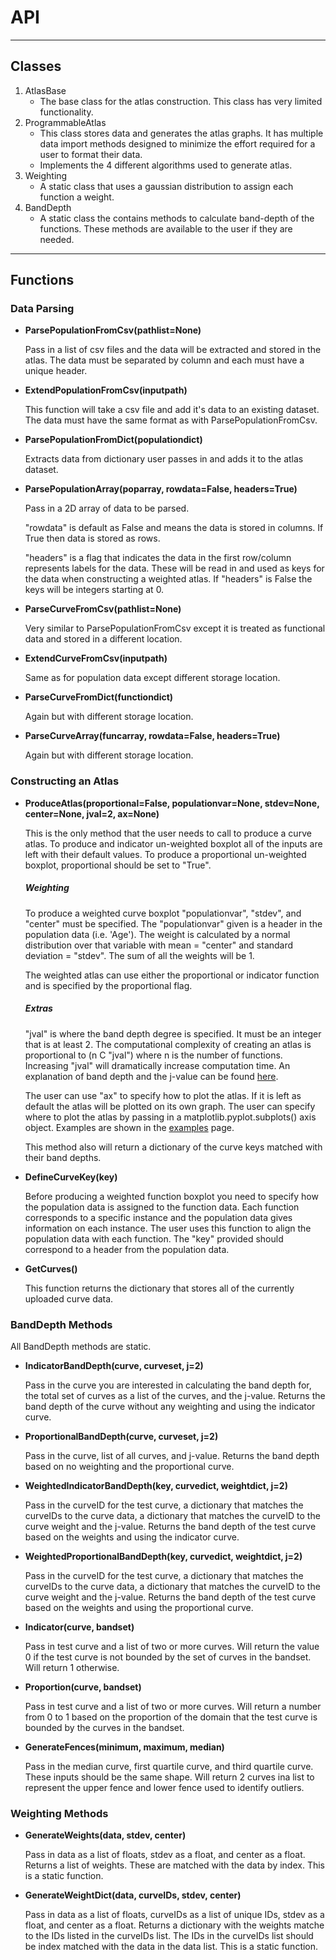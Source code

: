 # API

---
## Classes

1. AtlasBase
    - The base class for the atlas construction. This class has very limited functionality.
2. ProgrammableAtlas
    - This class stores data and generates the atlas graphs. It has multiple data import methods designed to minimize the effort required for a user to format their data.
    - Implements the 4 different algorithms used to generate atlas.
3. Weighting
    - A static class that uses a gaussian distribution to assign each function a weight.
4. BandDepth
    - A static class the contains methods to calculate band-depth of the functions. These methods are available to the user if they are needed.

---

## Functions

### Data Parsing

- **ParsePopulationFromCsv(pathlist=None)**
  
    Pass in a list of csv files and the data will be extracted and stored in the atlas.
    The data must be separated by column and each must have a unique header.

- **ExtendPopulationFromCsv(inputpath)**

    This function will take a csv file and add it's data to an existing dataset. The 
    data must have the same format as with ParsePopulationFromCsv.

- **ParsePopulationFromDict(populationdict)**

    Extracts data from dictionary user passes in and adds it to the atlas dataset.

- **ParsePopulationArray(poparray, rowdata=False, headers=True)**

    Pass in a 2D array of data to be parsed.

    "rowdata" is default as False and means the data is stored in columns. If True then data 
    is stored as rows.

    "headers" is a flag that indicates the data in the first row/column represents labels for the data.
    These will be read in and used as keys for the data when constructing a weighted atlas. If "headers" is
    False the keys will be integers starting at 0.

- **ParseCurveFromCsv(pathlist=None)**

    Very similar to ParsePopulationFromCsv except it is treated as functional data and stored in a different location.

- **ExtendCurveFromCsv(inputpath)**

    Same as for population data except different storage location.

- **ParseCurveFromDict(functiondict)**
    
    Again but with different storage location.

- **ParseCurveArray(funcarray, rowdata=False, headers=True)**

    Again but with different storage location.

### Constructing an Atlas

- **ProduceAtlas(proportional=False, populationvar=None, stdev=None, center=None, jval=2, ax=None)**

    This is the only method that the user needs to call to produce a curve atlas. To produce and indicator un-weighted
    boxplot all of the inputs are left with their default values. To produce a proportional un-weighted boxplot, 
    proportional should be set to "True". 

    ##### *Weighting*

    To produce a weighted curve boxplot "populationvar", "stdev", and "center" must be specified. The "populationvar" given
    is a header in the population data (i.e. 'Age'). The weight is calculated by a normal distribution over that variable with
    mean = "center" and standard deviation = "stdev". The sum of all the weights will be 1.

    The weighted atlas can use either the proportional or indicator function and is specified by the proportional flag.

    ##### *Extras*

    "jval" is where the band depth degree is specified. It must be an integer that is at least 2. The computational complexity 
    of creating an atlas is proportional to (n C "jval") where n is the number of functions. Increasing "jval" will dramatically 
    increase computation time. An explanation of band depth and the j-value can be found [here](/Math/).

    The user can use "ax" to specify how to plot the atlas. If it is left as default the atlas will be plotted on its own graph.
    The user can specify where to plot the atlas by passing in a matplotlib.pyplot.subplots() axis object. Examples are shown 
    in the [examples](/Examples/) page.

    This method also will return a dictionary of the curve keys matched with their band depths.

- **DefineCurveKey(key)**
    
    Before producing a weighted function boxplot you need to specify how the population data is assigned to the function data.
    Each function corresponds to a specific instance and the population data gives information on each instance. The user
    uses this function to align the population data with each function. The "key" provided should correspond to a header 
    from the population data.

- **GetCurves()**
    
    This function returns the dictionary that stores all of the currently uploaded curve data.

### BandDepth Methods

All BandDepth methods are static.

- **IndicatorBandDepth(curve, curveset, j=2)**

    Pass in the curve you are interested in calculating the band depth for, the total set of curves as a list of the curves,
    and the j-value. Returns the band depth of the curve without any weighting and using the indicator curve.

- **ProportionalBandDepth(curve, curveset, j=2)**

    Pass in the curve, list of all curves, and j-value. Returns the band depth based on no weighting and the proportional curve.

- **WeightedIndicatorBandDepth(key, curvedict, weightdict, j=2)**
    
    Pass in the curveID for the test curve, a dictionary that matches the curveIDs to the curve data, a dictionary that matches
    the curveID to the curve weight and the j-value. Returns the band depth of the test curve based on the weights and 
    using the indicator curve.

- **WeightedProportionalBandDepth(key, curvedict, weightdict, j=2)**

    Pass in the curveID for the test curve, a dictionary that matches the curveIDs to the curve data, a dictionary that matches
    the curveID to the curve weight and the j-value. Returns the band depth of the test curve based on the weights and 
    using the proportional curve.

- **Indicator(curve, bandset)**

    Pass in test curve and a list of two or more curves. Will return the value 0 if the test curve is not bounded by the set of curves
    in the bandset. Will return 1 otherwise.

- **Proportion(curve, bandset)**

    Pass in test curve and a list of two or more curves. Will return a number from 0 to 1 based on the proportion of the domain that the 
    test curve is bounded by the curves in the bandset.

- **GenerateFences(minimum, maximum, median)**

    Pass in the median curve, first quartile curve, and third quartile curve. These inputs should be the same shape. Will return 
    2 curves ina list to represent the upper fence and lower fence used to identify outliers.

### Weighting Methods

- **GenerateWeights(data, stdev, center)**

    Pass in data as a list of floats, stdev as a float, and center as a float. Returns a list of weights. These are matched with the data by index.
    This is a static function.

- **GenerateWeightDict(data, curveIDs, stdev, center)**
    
    Pass in data as a list of floats, curveIDs as a list of unique IDs, stdev as a float, and center as a float. Returns a dictionary with the
    weights matche to the IDs listed in the curveIDs list. The IDs in the curveIDs list should be index matched with the data in the data list.
    This is a static function.